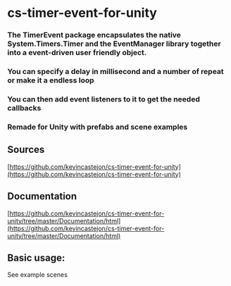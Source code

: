 # cs-timer-event-for-unity

### The TimerEvent package encapsulates the native System.Timers.Timer and the EventManager library together into a event-driven user friendly object.
### You can specify a delay in millisecond and a number of repeat or make it a endless loop
### You can then add event listeners to it to get the needed callbacks 

### Remade for Unity with prefabs and scene examples

## Sources
[https://github.com/kevincastejon/cs-timer-event-for-unity](https://github.com/kevincastejon/cs-timer-event-for-unity)

## Documentation
[https://github.com/kevincastejon/cs-timer-event-for-unity/tree/master/Documentation/html](https://github.com/kevincastejon/cs-timer-event-for-unity/tree/master/Documentation/html)

## Basic usage:

See example scenes
